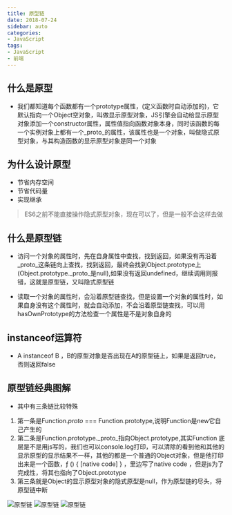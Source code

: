 ```yaml
---
title: 原型链
date: 2018-07-24
sidebar: auto
categories:
- JavaScript
tags:
- JavaScript
- 前端
---
```


##  什么是原型

- 我们都知道每个函数都有一个prototype属性，(定义函数时自动添加的)，它默认指向一个Object空对象，叫做显示原型对象，JS引擎会自动给显示原型对象添加一个constructor属性，属性值指向函数对象本身，同时该函数的每一个实例对象上都有一个_proto_的属性，该属性也是一个对象，叫做隐式原型对象，与其构造函数的显示原型对象是同一个对象

##  为什么设计原型

- 节省内存空间
- 节省代码量
- 实现继承

> ES6之前不能直接操作隐式原型对象，现在可以了，但是一般不会这样去做

##  什么是原型链

- 访问一个对象的属性时，先在自身属性中查找，找到返回，如果没有再沿着_proto_这条链向上查找，找到返回，最终会找到Object.prototype上(Object.prototype._proto_是null),如果没有返回undefined，继续调用则报错，这就是原型链，又叫隐式原型链

- 读取一个对象的属性时，会沿着原型链查找，但是设置一个对象的属性时，如果自身没有这个属性时，就会自动添加，不会沿着原型链查找，可以用hasOwnPrototype的方法检查一个属性是不是对象自身的

##  instanceof运算符

- A instanceof B ，B的原型对象是否出现在A的原型链上，如果是返回true，否则返回false

##  原型链经典图解

- 其中有三条链比较特殊

1.  第一条是Function._proto_ === Function.prototype,说明Function是new它自己产生的
2.  第二条是Function.prototype._proto_指向Object.prototype,其实Function 底层是不是用js写的，我们也可以console.log打印，可以清除的看到他和其他的显示原型的显示结果不一样，其他的都是一个普通的Object对象，但是他打印出来是一个函数，ƒ () { [native code] } ，里边写了native code ，但是js为了完成性，将其也指向了Object.prototype
3.  第三条就是Object的显示原型对象的隐式原型是null，作为原型链的尽头，将原型链中断

![原型链](https://coolcdn.igetcool.com/p/2020/8/37127d77d76c1e66d764b32fcdf4d503.png?_598x715.png)
![原型链](https://coolcdn.igetcool.com/p/2020/8/f9d586dec6d7b7ac79cb8e09a60b9635.png?_1172x364.png)
![原型链](https://coolcdn.igetcool.com/p/2020/8/26006ea393745f18e303806a329b45d6.png?_1150x257.png)
